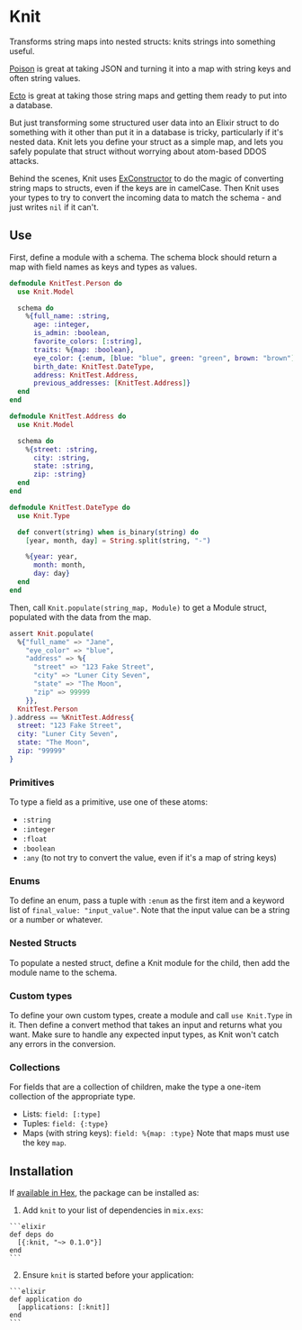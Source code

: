 # Knit

Transforms string maps into nested structs: knits strings into something useful.

[Poison](https://github.com/devinus/poison) is great at taking JSON and turning it into
a map with string keys and often string values.

[Ecto](https://github.com/elixir-ecto/ecto) is great at taking those string maps and getting
them ready to put into a database.

But just transforming some structured user data into an Elixir struct
to do something with it other than put it in a database is tricky, particularly if it's nested
data. Knit lets you define your struct as a simple map, and lets you
safely populate that struct without worrying about atom-based DDOS attacks.

Behind the scenes, Knit uses [ExConstructor]() to do the magic of converting string maps to
structs, even if the keys are in camelCase. Then Knit uses your types to try to convert
the incoming data to match the schema - and just writes `nil` if it can't.

## Use
First, define a module with a schema. The schema block should return a map with field names
as keys and types as values.
```elixir
defmodule KnitTest.Person do
  use Knit.Model

  schema do
    %{full_name: :string,
      age: :integer,
      is_admin: :boolean,
      favorite_colors: [:string],
      traits: %{map: :boolean},
      eye_color: {:enum, [blue: "blue", green: "green", brown: "brown"]},
      birth_date: KnitTest.DateType,
      address: KnitTest.Address,
      previous_addresses: [KnitTest.Address]}
  end
end

defmodule KnitTest.Address do
  use Knit.Model

  schema do
    %{street: :string,
      city: :string,
      state: :string,
      zip: :string}
  end
end

defmodule KnitTest.DateType do
  use Knit.Type

  def convert(string) when is_binary(string) do
    [year, month, day] = String.split(string, "-")

    %{year: year,
      month: month,
      day: day}
  end
end
```

Then, call `Knit.populate(string_map, Module)` to get a Module struct, populated with the
data from the map.
```elixir
assert Knit.populate(
  %{"full_name" => "Jane",
    "eye_color" => "blue",
    "address" => %{
      "street" => "123 Fake Street",
      "city" => "Luner City Seven",
      "state" => "The Moon",
      "zip" => 99999
    }},
  KnitTest.Person
).address == %KnitTest.Address{
  street: "123 Fake Street",
  city: "Luner City Seven",
  state: "The Moon",
  zip: "99999"
}
```
### Primitives
To type a field as a primitive, use one of these atoms:
- `:string`
- `:integer`
- `:float`
- `:boolean`
- `:any` (to not try to convert the value, even if it's a map of string keys)

### Enums
To define an enum, pass a tuple with `:enum` as the first item and a
keyword list of `final_value: "input_value"`. Note that the input value can be a string
or a number or whatever.

### Nested Structs
To populate a nested struct, define a Knit module for the child, then add the 
module name to the schema.

### Custom types
To define your own custom types, create a module and call `use Knit.Type` in it.
Then define a convert method that takes an input and returns what you want.
Make sure to handle any expected input types, as Knit won't catch any errors in
the conversion.

### Collections
For fields that are a collection of children, make the type a one-item collection
of the appropriate type.
- Lists: `field: [:type]`
- Tuples: `field: {:type}`
- Maps (with string keys): `field: %{map: :type}`
Note that maps must use the key `map`.

## Installation

If [available in Hex](https://hex.pm/docs/publish), the package can be installed as:

  1. Add `knit` to your list of dependencies in `mix.exs`:

    ```elixir
    def deps do
      [{:knit, "~> 0.1.0"}]
    end
    ```

  2. Ensure `knit` is started before your application:

    ```elixir
    def application do
      [applications: [:knit]]
    end
    ```

